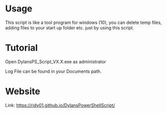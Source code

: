 # Usage

This script is like a tool program for windows (10), you can delete temp files, adding files to your start up folder etc. just by using this script. 

# Tutorial

Open DylansPS_Script_VX.X.exe as administrator

Log File can be found in your Documents path.

# Website

Link: https://ridy01.github.io/DylansPowerShellScript/
